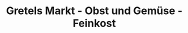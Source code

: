 ---
title: "Gretels Markt - Obst und Gemüse - Feinkost"
url: /muenchen/gretels-markt-obst-und-gemuese-feinkost/
shop: Gemüse & Obst
---